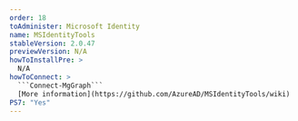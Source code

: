 ```yaml
---
order: 18
toAdminister: Microsoft Identity
name: MSIdentityTools
stableVersion: 2.0.47
previewVersion: N/A
howToInstallPre: >
  N/A
howToConnect: >
  ```Connect-MgGraph```
  [More information](https://github.com/AzureAD/MSIdentityTools/wiki)
PS7: "Yes"
---
```

